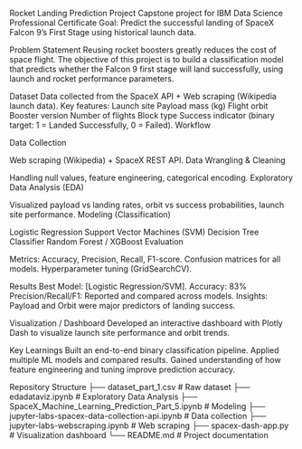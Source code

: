  Rocket Landing Prediction Project
Capstone project for IBM Data Science Professional Certificate
Goal: Predict the successful landing of SpaceX Falcon 9’s First Stage using historical launch data.

 Problem Statement
Reusing rocket boosters greatly reduces the cost of space flight.
The objective of this project is to build a classification model that predicts whether the Falcon 9 first stage will land successfully, using launch and rocket performance parameters.

 Dataset
Data collected from the SpaceX API + Web scraping (Wikipedia launch data).
Key features:
Launch site
Payload mass (kg)
Flight orbit
Booster version
Number of flights
Block type
Success indicator (binary target: 1 = Landed Successfully, 0 = Failed).
 Workflow
 
Data Collection

Web scraping (Wikipedia) + SpaceX REST API.
Data Wrangling & Cleaning

Handling null values, feature engineering, categorical encoding.
Exploratory Data Analysis (EDA)

Visualized payload vs landing rates, orbit vs success probabilities, launch site performance.
Modeling (Classification)

Logistic Regression
Support Vector Machines (SVM)
Decision Tree Classifier
Random Forest / XGBoost
Evaluation

Metrics: Accuracy, Precision, Recall, F1-score.
Confusion matrices for all models.
Hyperparameter tuning (GridSearchCV).

 Results
Best Model: [Logistic Regression/SVM].
Accuracy: 83%
Precision/Recall/F1: Reported and compared across models.
Insights: Payload and Orbit were major predictors of landing success.

 Visualization / Dashboard
Developed an interactive dashboard with Plotly Dash to visualize launch site performance and orbit trends.

 Key Learnings
Built an end-to-end binary classification pipeline.
Applied multiple ML models and compared results.
Gained understanding of how feature engineering and tuning improve prediction accuracy.

 Repository Structure
├── dataset_part_1.csv              # Raw dataset
├── edadataviz.ipynb                # Exploratory Data Analysis
├── SpaceX_Machine_Learning_Prediction_Part_5.ipynb  # Modeling
├── jupyter-labs-spacex-data-collection-api.ipynb    # Data collection
├── jupyter-labs-webscraping.ipynb  # Web scraping
├── spacex-dash-app.py              # Visualization dashboard
└── README.md                       # Project documentation
